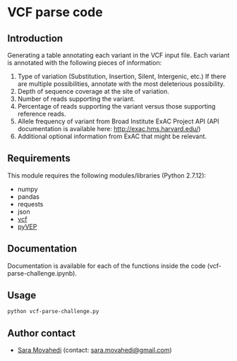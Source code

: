 
# VCF parse code

## Introduction

Generating a table annotating each variant in the VCF input file. 
Each variant is annotated with the following pieces of information:

1. Type of variation (Substitution, Insertion, Silent, Intergenic, etc.) If there are multiple possibilities, annotate with the most deleterious possibility.
2. Depth of sequence coverage at the site of variation.
3. Number of reads supporting the variant.
4. Percentage of reads supporting the variant versus those supporting reference reads.
5. Allele frequency of variant from Broad Institute ExAC Project API (API documentation is available here: http://exac.hms.harvard.edu/)
6. Additional optional information from ExAC that might be relevant.


## Requirements

This module requires the following modules/libraries (Python 2.7.12):

* numpy
* pandas
* requests
* json
* [vcf](https://pyvcf.readthedocs.io/en/latest/)
* [pyVEP](https://github.com/kantale/pyVEP)

## Documentation

Documentation is available for each of the functions inside the code (vcf-parse-challenge.ipynb). 

## Usage
```
python vcf-parse-challenge.py
```

## Author contact

* [Sara Movahedi](https://github.com/tabotaab) (contact: <sara.movahedi@gmail.com>)
